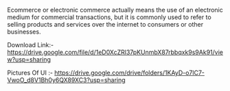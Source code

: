 Ecommerce or electronic commerce actually means the use of an electronic medium for commercial transactions, but it is commonly used to refer to selling products and services over the internet to consumers or other businesses.

Download Link:- https://drive.google.com/file/d/1eD0XcZRl37pKUnmbX87rbbqxk9s9Ak91/view?usp=sharing


Pictures Of UI :- https://drive.google.com/drive/folders/1KAyD-o7lC7-VwoO_d8V1Bh0y6QX89XC3?usp=sharing
